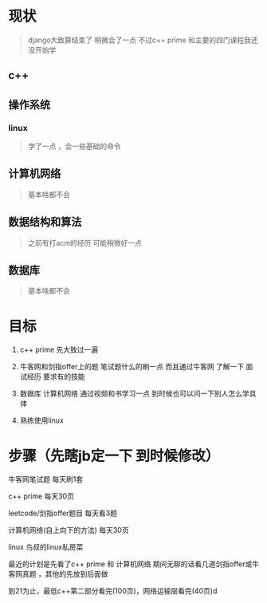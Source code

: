 # 现状

> django大致算结束了 稍微会了一点 
不过c++ prime 和主要的四门课程我还没开始学

## c++ 

## 操作系统

### linux

> 学了一点 ，会一些基础的命令

## 计算机网络

> 基本啥都不会


## 数据结构和算法

> 之前有打acm的经历 可能稍微好一点 


## 数据库

> 基本啥都不会

# 目标

1. c++ prime 先大致过一遍

2. 牛客网和剑指offer上的题 笔试题什么的刷一点 而且通过牛客网 了解一下
面试经历 要求有的技能


3. 数据库  计算机网络 通过视频和书学习一点 到时候也可以问一下别人怎么学具体

4. 熟练使用linux

# 步骤（先瞎jb定一下 到时候修改）

牛客网笔试题 每天刷1套

c++ prime 每天30页

leetcode/剑指offer题目 每天看3题

计算机网络(自上向下的方法) 每天30页

linux 鸟叔的linux私房菜

最近的计划是先看了c++ prime 和 计算机网络 期间无聊的话看几道剑指offer或牛客网真题 ，其他的先放到后面做

到21为止，最低c++第二部分看完(100页)，网络运输层看完(40页)d
